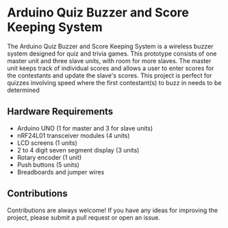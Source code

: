 # Arduino Quiz Buzzer and Score Keeping System
  The Arduino Quiz Buzzer and Score Keeping System is a wireless buzzer system designed for quiz and trivia games. This prototype consists of one master unit and three slave units, with room for more slaves. The master unit keeps track of individual scores and allows a user to enter scores for the contestants and update the slave's scores.
  This project is perfect for quizzes involving speed where the first contestant(s) to buzz in needs to be determined


## Hardware Requirements
  * Arduino UNO (1 for master and 3 for slave units)
  * nRF24L01 transceiver modules (4 units)
  * LCD screens (1 units)
  * 2 to 4 digit seven segment display (3 units)
  * Rotary encoder (1 unit)
  * Push buttons (5 units)
  * Breadboards and jumper wires


## Contributions
Contributions are always welcome! If you have any ideas for improving the project, please submit a pull request or open an issue.
